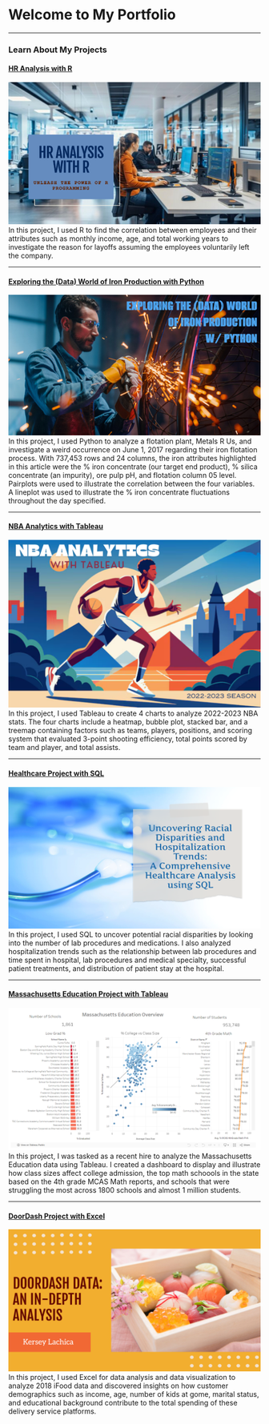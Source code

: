 # Welcome to My Portfolio

---

### Learn About My Projects
#### [HR Analysis with R](https://www.linkedin.com/pulse/hr-analysis-r-kersey-lachica-ew9hc/)
[<img src="images/hr_thumbnail.png?raw=true"/>](https://www.linkedin.com/pulse/hr-analysis-r-kersey-lachica-ew9hc/)
In this project, I used R to find the correlation between employees and their attributes such as monthly income, age, and total working years to investigate the reason for layoffs assuming the employees voluntarily left the company.

---
#### [Exploring the (Data) World of Iron Production with Python](https://www.linkedin.com/pulse/data-world-iron-production-w-python-kersey-lachica-jahlc/)
[<img src="images/iron_thumbnail.png?raw=true"/>](https://www.linkedin.com/pulse/data-world-iron-production-w-python-kersey-lachica-jahlc/)
In this project, I used Python to analyze a flotation plant, Metals R Us, and investigate a weird occurrence on June 1, 2017 regarding their iron flotation process. With 737,453 rows and 24 columns, the iron attributes highlighted in this article were the % iron concentrate (our target end product), % silica concentrate (an impurity), ore pulp pH, and flotation column 05 level. Pairplots were used to illustrate the correlation between the four variables. A lineplot was used to illustrate the % iron concentrate fluctuations throughout the day specified. 

---
#### [NBA Analytics with Tableau](https://www.linkedin.com/pulse/nba-analytics-tableau-kersey-lachica-nckcc/)
[<img src="images/nba thumbnail.png?raw=true"/>](https://www.linkedin.com/pulse/nba-analytics-tableau-kersey-lachica-nckcc/)
In this project, I used Tableau to create 4 charts to analyze 2022-2023 NBA stats. The four charts include a heatmap, bubble plot, stacked bar, and a treemap containing factors such as teams, players, positions, and scoring system that evaluated 3-point shooting efficiency, total points scored by team and player, and total assists.

---
#### [Healthcare Project with SQL](https://www.linkedin.com/pulse/uncovering-racial-disparities-hospitalization-trends-analysis-kersey-ged4c/)
[<img src="images/healthcare thumbnail.png?raw=true"/>](https://www.linkedin.com/pulse/uncovering-racial-disparities-hospitalization-trends-analysis-kersey-ged4c/)
In this project, I used SQL to uncover potential racial disparities by looking into the number of lab procedures and medications. I also analyzed hospitalization trends such as the relationship between lab procedures and time spent in hospital, lab procedures and medical specialty, successful patient treatments, and distribution of patient stay at the hospital.

---
#### [Massachusetts Education Project with Tableau](https://www.loom.com/share/2ee97c208ec2404ba3e667739821db27)
[<img src="images/massachusettseducation.png?raw=true"/>](https://www.loom.com/share/2ee97c208ec2404ba3e667739821db27)
In this project, I was tasked as a recent hire to analyze the Massachusetts Education data using Tableau. I created a dashboard to display and illustrate how class sizes affect college admission, the top math schoools in the state based on the 4th grade MCAS Math reports, and schools that were struggling the most across 1800 schools and almost 1 million students.

---
#### [DoorDash Project with Excel](https://www.linkedin.com/pulse/doordash-project-using-microsoft-excel-kersey-lachica-pgrzc/)
[<img src="images/doordash.png?raw=true"/>](https://www.linkedin.com/pulse/doordash-project-using-microsoft-excel-kersey-lachica-pgrzc/)
In this project, I used Excel for data analysis and data visualization to analyze 2018 iFood data and discovered insights on how customer demographics such as income, age, number of kids at gome, marital status, and educational background contribute to the total spending of these delivery service platforms. 
